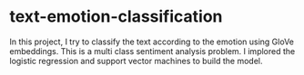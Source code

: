 # text-emotion-classification

In this project, I try to classify the text according to the emotion using GloVe embeddings. This is a multi class sentiment analysis problem. I implored the logistic regression and support vector machines to build the model.
